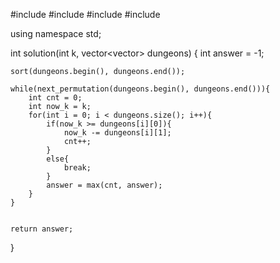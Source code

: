 #include <string>
#include <vector>
#include <iostream>
#include <algorithm>

using namespace std;

int solution(int k, vector<vector<int>> dungeons) {
int answer = -1;

    sort(dungeons.begin(), dungeons.end());

    while(next_permutation(dungeons.begin(), dungeons.end())){
        int cnt = 0;
        int now_k = k;
        for(int i = 0; i < dungeons.size(); i++){
            if(now_k >= dungeons[i][0]){
                now_k -= dungeons[i][1];
                cnt++;
            }
            else{
                break;
            }
            answer = max(cnt, answer);
        }
    }


    return answer;

}

